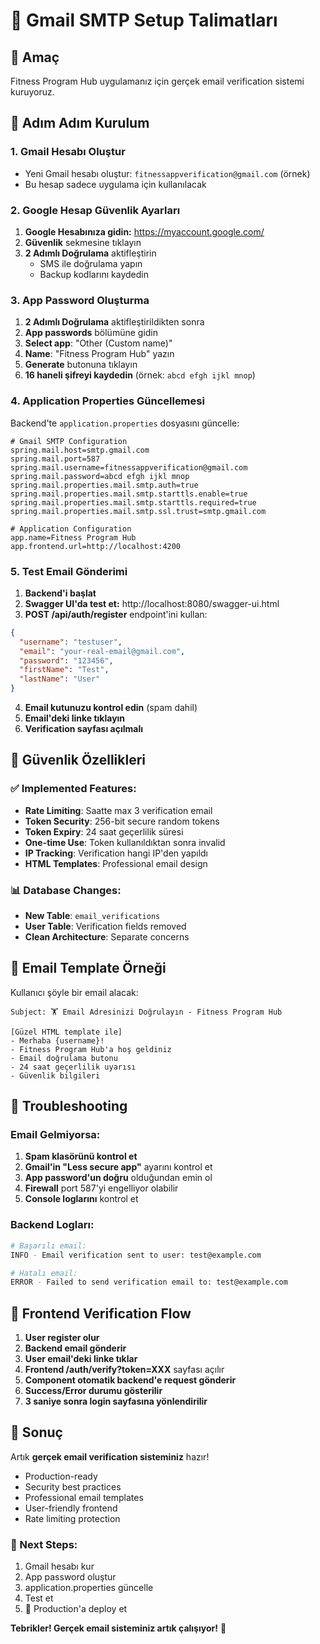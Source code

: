 # 📧 Gmail SMTP Setup Talimatları

## 🎯 Amaç
Fitness Program Hub uygulamanız için gerçek email verification sistemi kuruyoruz.

## 📝 Adım Adım Kurulum

### 1. Gmail Hesabı Oluştur
- Yeni Gmail hesabı oluştur: `fitnessappverification@gmail.com` (örnek)
- Bu hesap sadece uygulama için kullanılacak

### 2. Google Hesap Güvenlik Ayarları
1. **Google Hesabınıza gidin:** https://myaccount.google.com/
2. **Güvenlik** sekmesine tıklayın
3. **2 Adımlı Doğrulama** aktifleştirin
   - SMS ile doğrulama yapın
   - Backup kodlarını kaydedin

### 3. App Password Oluşturma
1. **2 Adımlı Doğrulama** aktifleştirildikten sonra
2. **App passwords** bölümüne gidin
3. **Select app**: "Other (Custom name)"
4. **Name**: "Fitness Program Hub" yazın
5. **Generate** butonuna tıklayın
6. **16 haneli şifreyi kaydedin** (örnek: `abcd efgh ijkl mnop`)

### 4. Application Properties Güncellemesi

Backend'te `application.properties` dosyasını güncelle:

```properties
# Gmail SMTP Configuration
spring.mail.host=smtp.gmail.com
spring.mail.port=587
spring.mail.username=fitnessappverification@gmail.com
spring.mail.password=abcd efgh ijkl mnop
spring.mail.properties.mail.smtp.auth=true
spring.mail.properties.mail.smtp.starttls.enable=true
spring.mail.properties.mail.smtp.starttls.required=true
spring.mail.properties.mail.smtp.ssl.trust=smtp.gmail.com

# Application Configuration
app.name=Fitness Program Hub
app.frontend.url=http://localhost:4200
```

### 5. Test Email Gönderimi

1. **Backend'i başlat**
2. **Swagger UI'da test et:** http://localhost:8080/swagger-ui.html
3. **POST /api/auth/register** endpoint'ini kullan:

```json
{
  "username": "testuser",
  "email": "your-real-email@gmail.com",
  "password": "123456",
  "firstName": "Test",
  "lastName": "User"
}
```

4. **Email kutunuzu kontrol edin** (spam dahil)
5. **Email'deki linke tıklayın**
6. **Verification sayfası açılmalı**

## 🔐 Güvenlik Özellikleri

### ✅ Implemented Features:
- **Rate Limiting**: Saatte max 3 verification email
- **Token Security**: 256-bit secure random tokens
- **Token Expiry**: 24 saat geçerlilik süresi
- **One-time Use**: Token kullanıldıktan sonra invalid
- **IP Tracking**: Verification hangi IP'den yapıldı
- **HTML Templates**: Professional email design

### 📊 Database Changes:
- **New Table**: `email_verifications`
- **User Table**: Verification fields removed
- **Clean Architecture**: Separate concerns

## 🚀 Email Template Örneği

Kullanıcı şöyle bir email alacak:

```
Subject: 🏋️ Email Adresinizi Doğrulayın - Fitness Program Hub

[Güzel HTML template ile]
- Merhaba {username}!
- Fitness Program Hub'a hoş geldiniz
- Email doğrulama butonu
- 24 saat geçerlilik uyarısı
- Güvenlik bilgileri
```

## 🔧 Troubleshooting

### Email Gelmiyorsa:
1. **Spam klasörünü kontrol et**
2. **Gmail'in "Less secure app"** ayarını kontrol et
3. **App password'un doğru** olduğundan emin ol
4. **Firewall** port 587'yi engelliyor olabilir
5. **Console loglarını** kontrol et

### Backend Logları:
```bash
# Başarılı email:
INFO - Email verification sent to user: test@example.com

# Hatalı email:
ERROR - Failed to send verification email to: test@example.com
```

## 📱 Frontend Verification Flow

1. **User register olur**
2. **Backend email gönderir**
3. **User email'deki linke tıklar**
4. **Frontend /auth/verify?token=XXX** sayfası açılır
5. **Component otomatik backend'e request gönderir**
6. **Success/Error durumu gösterilir**
7. **3 saniye sonra login sayfasına yönlendirilir**

## 🎉 Sonuç

Artık **gerçek email verification sisteminiz** hazır!
- Production-ready
- Security best practices
- Professional email templates
- User-friendly frontend
- Rate limiting protection

### 📝 Next Steps:
1. Gmail hesabı kur
2. App password oluştur
3. application.properties güncelle
4. Test et
5. 🚀 Production'a deploy et

**Tebrikler! Gerçek email sisteminiz artık çalışıyor!** 🎊 